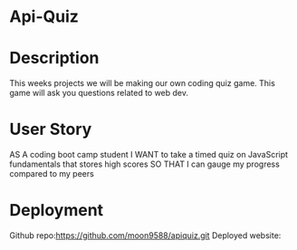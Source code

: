 # Api-Quiz
# Description
This weeks projects we will be making our own coding quiz game. This game will ask you questions related to web dev.

# User Story
AS A coding boot camp student
I WANT to take a timed quiz on JavaScript fundamentals that stores high scores
SO THAT I can gauge my progress compared to my peers

# Deployment

Github repo:https://github.com/moon9588/apiquiz.git
Deployed website: